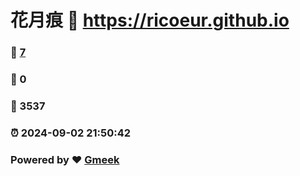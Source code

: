 # 花月痕 :link: https://ricoeur.github.io 
### :page_facing_up: [7](https://ricoeur.github.io/tag.html) 
### :speech_balloon: 0 
### :hibiscus: 3537 
### :alarm_clock: 2024-09-02 21:50:42 
### Powered by :heart: [Gmeek](https://github.com/Meekdai/Gmeek)

